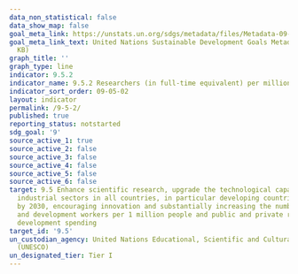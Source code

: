 ```yaml
---
data_non_statistical: false
data_show_map: false
goal_meta_link: https://unstats.un.org/sdgs/metadata/files/Metadata-09-05-02.pdf
goal_meta_link_text: United Nations Sustainable Development Goals Metadata (PDF 382
  KB)
graph_title: ''
graph_type: line
indicator: 9.5.2
indicator_name: 9.5.2 Researchers (in full-time equivalent) per million inhabitants
indicator_sort_order: 09-05-02
layout: indicator
permalink: /9-5-2/
published: true
reporting_status: notstarted
sdg_goal: '9'
source_active_1: true
source_active_2: false
source_active_3: false
source_active_4: false
source_active_5: false
source_active_6: false
target: 9.5 Enhance scientific research, upgrade the technological capabilities of
  industrial sectors in all countries, in particular developing countries, including,
  by 2030, encouraging innovation and substantially increasing the number of research
  and development workers per 1 million people and public and private research and
  development spending
target_id: '9.5'
un_custodian_agency: United Nations Educational, Scientific and Cultural Organization
  (UNESCO)
un_designated_tier: Tier I
---
```

